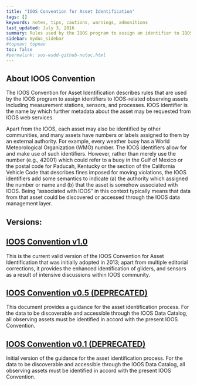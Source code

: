```yaml
---
title: "IOOS Convention for Asset Identification"
tags: []
keywords: notes, tips, cautions, warnings, admonitions
last_updated: July 3, 2016
summary: Rules used by the IOOS program to assign an identifier to IOOS-related observing assets.
sidebar: mydoc_sidebar
#topnav: topnav
toc: false
#permalink: sos-wsdd-github-notoc.html
---
```


<!--   
* TOC
{:toc}
 -->


## **About IOOS Convention**

The IOOS Convention for Asset Identification describes rules that are used by the IOOS program to assign identifiers to IOOS-related observing assets including measurement stations, sensors, and processes. IOOS identifier is the name by which further metadata about the asset may be requested from IOOS web services.

Apart from the IOOS, each asset may also be identified by other communities, and many assets have numbers or labels assigned to them by an external authority. For example, every weather buoy has a World Meteorological Organization (WMO) number. The IOOS identifiers allow for and make use of such identifiers. However, rather than merely use the number (e.g., 42001) which could refer to a buoy in the Gulf of Mexico or the postal code for Paducah, Kentucky or the section of the California Vehicle Code that describes fines imposed for moving violations, the IOOS identifiers add some semantics to indicate (a) the authority which assigned the number or name and (b) that the asset is somehow associated with IOOS. Being “associated with IOOS” in this context typically means that data from that asset could be discovered or accessed through the IOOS data management layer.


## Versions:

## [**IOOS Convention v1.0**](./ioos-assets-v1-0.html)

This is the current valid version of the IOOS Convention for Asset Identification that was initially adopted in 2013; apart from multiple editorial corrections, it provides the enhanced identification of gliders, and sensors as a result of intensive discussions within IOOS community.

## [**IOOS Convention v0.5 (DEPRECATED)**](./ioos-assets-wiki-upd-v0-5.html)

This document provides a guidance for the asset identification process. For the data to be discoverable and accessible through the IOOS Data Catalog, all observing assets must be identified in accord with the present IOOS Convention.

## [**IOOS Convention v0.1 (DEPRECATED)**](./ioos-assets-wiki-init-v0-1.html)

Initial version of the guidance for the asset identification process. For the data to be discoverable and accessible through the IOOS Data Catalog, all observing assets must be identified in accord with the present IOOS Convention.
